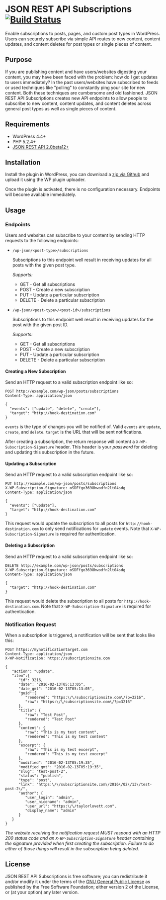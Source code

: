 JSON REST API Subscriptions [![Build Status](https://travis-ci.org/tlovett1/json-rest-api-subscriptions.svg?branch=master)](https://travis-ci.org/tlovett1/json-rest-api-subscriptions)
===============

Enable subscriptions to posts, pages, and custom post types in WordPress. Users can securely subscribe via simple API routes to new content, content updates, and content deletes for post types or single pieces of content.

## Purpose

If you are publishing content and have users/websites digesting your content, you may have been faced with the problem: how do I get updates to users immediately? In the past users/websites have subscribed to feeds or used techniques like "polling" to constantly ping your site for new content. Both these techniques are cumbersome and old fashioned. JSON REST API Subscriptions creates new API endpoints to allow people to subscribe to new content, content updates, and content deletes across general post types as well as single pieces of content.

## Requirements

* WordPress 4.4+
* PHP 5.2.4+
* [JSON REST API 2.0beta12+](https://wordpress.org/plugins/rest-api/)

## Installation

Install the plugin in WordPress, you can download a
[zip via Github](https://github.com/tlovett1/json-rest-api/archive/master.zip) and upload it using the WP
plugin uploader.

Once the plugin is activated, there is no configuration necessary. Endpoints will become available immediately.


## Usage

### Endpoints

Users and websites can subscribe to your content by sending HTTP requests to the following endpoints:

* `/wp-json/<post-type>/subscriptions`

  Subscriptions to this endpoint well result in receiving updates for all posts with the given post type.
  
  *Supports:*
  * GET - Get all subscriptions
  * POST - Create a new subscription
  * PUT  - Update a particular subscription
  * DELETE - Delete a particular subscription

* `/wp-json/<post-type>/<post-id>/subscriptions`

  Subscriptions to this endpoint well result in receiving updates for the post with the given post ID.
  
  *Supports:*
  * GET - Get all subscriptions
  * POST - Create a new subscription
  * PUT  - Update a particular subscription
  * DELETE - Delete a particular subscription

#### Creating a New Subscription

Send an HTTP request to a valid subscription endpoint like so:

```
POST http://example.com/wp-json/posts/subscriptions
Content-Type: application/json

{
  "events": ["update", "delete", "create"],
  "target": "http://hook-destination.com"
}
```

`events` is the type of changes you will be notified of. Valid `events` are `update`, `create`, and `delete`. `target` is the URL that will be sent notifications.

After creating a subscription, the return response will content a `X-WP-Subscription-Signature` header. This header is your *password* for deleting and updating this subscription in the future.

#### Updating a Subscription

Send an HTTP request to a valid subscription endpoint like so:

```
PUT http://example.com/wp-json/posts/subscriptions
X-WP-Subscription-Signature: oSDFfgo3698hwodfn2lt04sdg
Content-Type: application/json

{
  "events": ["update"],
  "target": "http://hook-destination.com"
}
```

This request would update the subscription to all posts for `http://hook-destination.com` to only send notifications for `update` events. Note that `X-WP-Subscription-Signature` is required for authentication.

#### Deleting a Subscription

Send an HTTP request to a valid subscription endpoint like so:

```
DELETE http://example.com/wp-json/posts/subscriptions
X-WP-Subscription-Signature: oSDFfgo3698hwodfn2lt04sdg
Content-Type: application/json

{
  "target": "http://hook-destination.com"
}
```

This request would delete the subscription to all posts for `http://hook-destination.com`. Note that `X-WP-Subscription-Signature` is required for authentication.

### Notification Request

When a subscription is triggered, a notification will be sent that looks like this:

```
POST https://mynotificationtarget.com
Content-Type: application/json
X-WP-Notification: https://subscriptionsite.com

{  
   "action": "update",
   "item":{  
      "id": 3216,
      "date": "2016-02-13T05:13:05",
      "date_gmt": "2016-02-13T05:13:05",
      "guid":{  
         "rendered": "https:\/\/subscriptionsite.com\/?p=3216",
         "raw": "https:\/\/subscriptionsite.com\/?p=3216"
      },
      "title": {  
         "raw": "Test Post",
         "rendered": "Test Post"
      },
      "content": {  
         "raw": "This is my test content",
         "rendered": "This is my test content"
      },
      "excerpt": {  
         "raw": "This is my test excerpt",
         "rendered": "This is my test excerpt"
      },
      "modified": "2016-02-13T05:19:35",
      "modified_gmt": "2016-02-13T05:19:35",
      "slug": "test-post-2",
      "status": "publish",
      "type": "post",
      "link": "https:\/\/subscriptionsite.com\/2016\/02\/13\/test-post-2\/",
      "author": {  
         "user_login": "admin",
         "user_nicename": "admin",
         "user_url": "https:\/\/taylorlovett.com",
         "display_name": "admin"
      }
   }
}
```

*The website receiving the notification request MUST respond with an HTTP 200 status code and an `X-WP-Subscription-Signature` header containing the signature provided when first creating the subscription. Failure to do either of those things will result in the subscription being deleted.*

## License

JSON REST API Subscriptions is free software; you can redistribute it and/or modify it under the terms of the [GNU General
Public License](http://www.gnu.org/licenses/gpl-2.0.html) as published by the Free Software Foundation; either version 2 of the License, or (at your option) any
later version.
